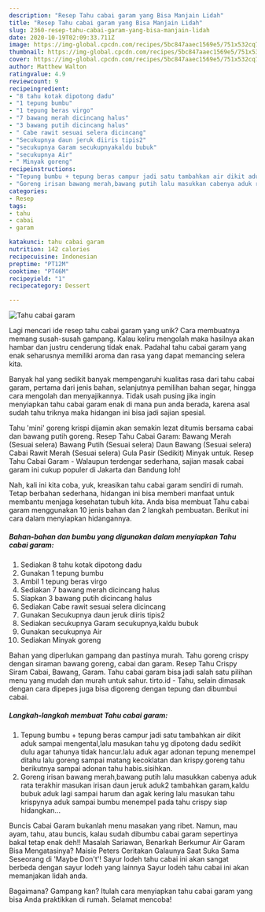 ```yaml
---
description: "Resep Tahu cabai garam yang Bisa Manjain Lidah"
title: "Resep Tahu cabai garam yang Bisa Manjain Lidah"
slug: 2360-resep-tahu-cabai-garam-yang-bisa-manjain-lidah
date: 2020-10-19T02:09:33.711Z
image: https://img-global.cpcdn.com/recipes/5bc847aaec1569e5/751x532cq70/tahu-cabai-garam-foto-resep-utama.jpg
thumbnail: https://img-global.cpcdn.com/recipes/5bc847aaec1569e5/751x532cq70/tahu-cabai-garam-foto-resep-utama.jpg
cover: https://img-global.cpcdn.com/recipes/5bc847aaec1569e5/751x532cq70/tahu-cabai-garam-foto-resep-utama.jpg
author: Matthew Walton
ratingvalue: 4.9
reviewcount: 9
recipeingredient:
- "8 tahu kotak dipotong dadu"
- "1 tepung bumbu"
- "1 tepung beras virgo"
- "7 bawang merah dicincang halus"
- "3 bawang putih dicincang halus"
- " Cabe rawit sesuai selera dicincang"
- "Secukupnya daun jeruk diiris tipis2"
- "secukupnya Garam secukupnyakaldu bubuk"
- "secukupnya Air"
- " Minyak goreng"
recipeinstructions:
- "Tepung bumbu + tepung beras campur jadi satu tambahkan air dikit aduk sampai mengental,lalu masukan tahu yg dipotong dadu sedikit dulu agar tahunya tidak hancur.lalu aduk agar adonan tepung menempel ditahu lalu goreng sampai matang kecoklatan dan krispy.goreng tahu berikutnya sampai adonan tahu habis.sisihkan."
- "Goreng irisan bawang merah,bawang putih lalu masukkan cabenya aduk rata terakhir masukan irisan daun jeruk aduk2 tambahkan garam,kaldu bubuk aduk lagi sampai harum dan agak kering lalu masukan tahu krispynya aduk sampai bumbu menempel pada tahu crispy siap hidangkan..."
categories:
- Resep
tags:
- tahu
- cabai
- garam

katakunci: tahu cabai garam 
nutrition: 142 calories
recipecuisine: Indonesian
preptime: "PT12M"
cooktime: "PT46M"
recipeyield: "1"
recipecategory: Dessert

---
```



![Tahu cabai garam](https://img-global.cpcdn.com/recipes/5bc847aaec1569e5/751x532cq70/tahu-cabai-garam-foto-resep-utama.jpg)

Lagi mencari ide resep tahu cabai garam yang unik? Cara membuatnya memang susah-susah gampang. Kalau keliru mengolah maka hasilnya akan hambar dan justru cenderung tidak enak. Padahal tahu cabai garam yang enak seharusnya memiliki aroma dan rasa yang dapat memancing selera kita.

Banyak hal yang sedikit banyak mempengaruhi kualitas rasa dari tahu cabai garam, pertama dari jenis bahan, selanjutnya pemilihan bahan segar, hingga cara mengolah dan menyajikannya. Tidak usah pusing jika ingin menyiapkan tahu cabai garam enak di mana pun anda berada, karena asal sudah tahu triknya maka hidangan ini bisa jadi sajian spesial.

Tahu &#39;mini&#39; goreng krispi dijamin akan semakin lezat ditumis bersama cabai dan bawang putih goreng. Resep Tahu Cabai Garam: Bawang Merah (Sesuai selera) Bawang Putih (Sesuai selera) Daun Bawang (Sesuai selera) Cabai Rawit Merah (Sesuai selera) Gula Pasir (Sedikit) Minyak untuk. Resep Tahu Cabai Garam - Walaupun terdengar sederhana, sajian masak cabai garam ini cukup populer di Jakarta dan Bandung loh!


Nah, kali ini kita coba, yuk, kreasikan tahu cabai garam sendiri di rumah. Tetap berbahan sederhana, hidangan ini bisa memberi manfaat untuk membantu menjaga kesehatan tubuh kita. Anda bisa membuat Tahu cabai garam menggunakan 10 jenis bahan dan 2 langkah pembuatan. Berikut ini cara dalam menyiapkan hidangannya.

<!--inarticleads1-->

##### Bahan-bahan dan bumbu yang digunakan dalam menyiapkan Tahu cabai garam:

1. Sediakan 8 tahu kotak dipotong dadu
1. Gunakan 1 tepung bumbu
1. Ambil 1 tepung beras virgo
1. Sediakan 7 bawang merah dicincang halus
1. Siapkan 3 bawang putih dicincang halus
1. Sediakan  Cabe rawit sesuai selera dicincang
1. Gunakan Secukupnya daun jeruk diiris tipis2
1. Sediakan secukupnya Garam secukupnya,kaldu bubuk
1. Gunakan secukupnya Air
1. Sediakan  Minyak goreng


Bahan yang diperlukan gampang dan pastinya murah. Tahu goreng crispy dengan siraman bawang goreng, cabai dan garam. Resep Tahu Crispy Siram Cabai, Bawang, Garam. Tahu cabai garam bisa jadi salah satu pilihan menu yang mudah dan murah untuk sahur. tirto.id - Tahu, selain dimasak dengan cara dipepes juga bisa digoreng dengan tepung dan dibumbui cabai. 

<!--inarticleads2-->

##### Langkah-langkah membuat Tahu cabai garam:

1. Tepung bumbu + tepung beras campur jadi satu tambahkan air dikit aduk sampai mengental,lalu masukan tahu yg dipotong dadu sedikit dulu agar tahunya tidak hancur.lalu aduk agar adonan tepung menempel ditahu lalu goreng sampai matang kecoklatan dan krispy.goreng tahu berikutnya sampai adonan tahu habis.sisihkan.
1. Goreng irisan bawang merah,bawang putih lalu masukkan cabenya aduk rata terakhir masukan irisan daun jeruk aduk2 tambahkan garam,kaldu bubuk aduk lagi sampai harum dan agak kering lalu masukan tahu krispynya aduk sampai bumbu menempel pada tahu crispy siap hidangkan...


Buncis Cabai Garam bukanlah menu masakan yang ribet. Namun, mau ayam, tahu, atau buncis, kalau sudah dibumbu cabai garam sepertinya bakal tetap enak deh!! Masalah Sariawan, Benarkah Berkumur Air Garam Bisa Mengatasinya? Maisie Peters Ceritakan Galaunya Saat Suka Sama Seseorang di &#39;Maybe Don&#39;t&#39;! Sayur lodeh tahu cabai ini akan sangat berbeda dengan sayur lodeh yang lainnya Sayur lodeh tahu cabai ini akan memanjakan lidah anda. 

Bagaimana? Gampang kan? Itulah cara menyiapkan tahu cabai garam yang bisa Anda praktikkan di rumah. Selamat mencoba!
